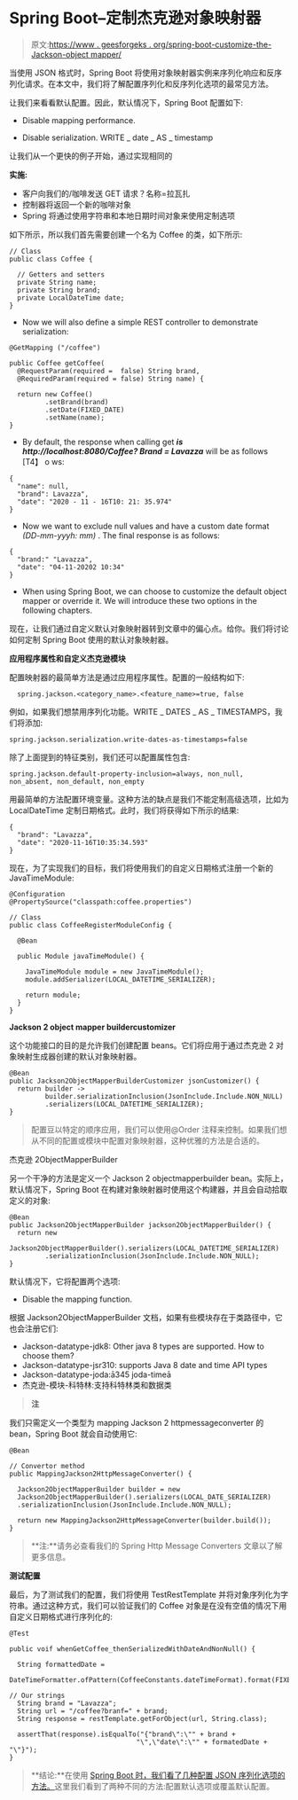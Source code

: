 # Spring Boot–定制杰克逊对象映射器

> 原文:[https://www . geesforgeks . org/spring-boot-customize-the-Jackson-object mapper/](https://www.geeksforgeeks.org/spring-boot-customize-the-jackson-objectmapper/)

当使用 JSON 格式时，Spring Boot 将使用对象映射器实例来序列化响应和反序列化请求。在本文中，我们将了解配置序列化和反序列化选项的最常见方法。

让我们来看看默认配置。因此，默认情况下，Spring Boot 配置如下:

*   Disable mapping performance.

*   Disable serialization. WRITE _ date _ AS _ timestamp

让我们从一个更快的例子开始，通过实现相同的

**实施:**

*   客户向我们的/咖啡发送 GET 请求？名称=拉瓦扎
*   控制器将返回一个新的咖啡对象
*   Spring 将通过使用字符串和本地日期时间对象来使用定制选项

如下所示，所以我们首先需要创建一个名为 Coffee 的类，如下所示:

```
// Class
public class Coffee {

  // Getters and setters
  private String name;
  private String brand;
  private LocalDateTime date;
}
```

*   Now we will also define a simple REST controller to demonstrate serialization:

```
@GetMapping ("/coffee")

public Coffee getCoffee(
  @RequestParam(required =  false) String brand,
  @RequiredParam(required = false) String name) {

  return new Coffee()
         .setBrand(brand)
         .setDate(FIXED_DATE)
         .setName(name);
}
```

*   By default, the response when calling get ***is http://localhost:8080/Coffee? Brand = Lavazza*** will be as follows [T4】 o ws:

```
{
  "name": null,
  "brand": Lavazza",
  "date": "2020 - 11 - 16T10: 21: 35.974"
}
```

*   Now we want to exclude null values and have a custom date format *(DD-mm-yyyh: mm)* . The final response is as follows:

```
{
  "brand:" "Lavazza",
  "date": "04-11-20202 10:34"
}
```

*   When using Spring Boot, we can choose to customize the default object mapper or override it. We will introduce these two options in the following chapters.

现在，让我们通过自定义默认对象映射器转到文章中的偏心点。给你。我们将讨论如何定制 Spring Boot 使用的默认对象映射器。

**应用程序属性和自定义杰克逊模块**

配置映射器的最简单方法是通过应用程序属性。配置的一般结构如下:

```
  spring.jackson.<category_name>.<feature_name>=true, false
```

例如，如果我们想禁用序列化功能。WRITE _ DATES _ AS _ TIMESTAMPS，我们将添加:

```
spring.jackson.serialization.write-dates-as-timestamps=false
```

除了上面提到的特征类别，我们还可以配置属性包含:

```
spring.jackson.default-property-inclusion=always, non_null, non_absent, non_default, non_empty
```

用最简单的方法配置环境变量。这种方法的缺点是我们不能定制高级选项，比如为 LocalDateTime 定制日期格式。此时，我们将获得如下所示的结果:

```
{
  "brand": "Lavazza",
  "date": "2020-11-16T10:35:34.593"
}
```

现在，为了实现我们的目标，我们将使用我们的自定义日期格式注册一个新的 JavaTimeModule:

```
@Configuration
@PropertySource("classpath:coffee.properties")

// Class
public class CoffeeRegisterModuleConfig {

  @Bean

  public Module javaTimeModule() {

    JavaTimeModule module = new JavaTimeModule();
    module.addSerializer(LOCAL_DATETIME_SERIALIZER);

    return module;
  }
}
```

**Jackson 2 object mapper buildercustomizer**

这个功能接口的目的是允许我们创建配置 beans。它们将应用于通过杰克逊 2 对象映射生成器创建的默认对象映射器。

```
@Bean
public Jackson2ObjectMapperBuilderCustomizer jsonCustomizer() {
  return builder ->
         builder.serializationInclusion(JsonInclude.Include.NON_NULL)
         .serializers(LOCAL_DATETIME_SERIALIZER);
}
```

> 配置豆以特定的顺序应用，我们可以使用@Order 注释来控制。如果我们想从不同的配置或模块中配置对象映射器，这种优雅的方法是合适的。

杰克逊 2ObjectMapperBuilder

另一个干净的方法是定义一个 Jackson 2 objectmapperbuilder bean。实际上，默认情况下，Spring Boot 在构建对象映射器时使用这个构建器，并且会自动拾取定义的对象:

```
@Bean
public Jackson2ObjectMapperBuilder jackson2ObjectMapperBuilder() {
  return new
         Jackson2ObjectMapperBuilder().serializers(LOCAL_DATETIME_SERIALIZER)
         .serializationInclusion(JsonInclude.Include.NON_NULL);
}
```

默认情况下，它将配置两个选项:

*   Disable the mapping function.

根据 Jackson2ObjectMapperBuilder 文档，如果有些模块存在于类路径中，它也会注册它们:

*   Jackson-datatype-jdk8: Other java 8 types are supported. How to choose them?
*   Jackson-datatype-jsr310: supports Java 8 date and time API types
*   Jackson-datatype-joda:ā345 joda-timeā
*   杰克逊-模块-科特林:支持科特林类和数据类

> **注**

我们只需定义一个类型为 mapping Jackson 2 httpmessageconverter 的 bean，Spring Boot 就会自动使用它:

```
@Bean

// Convertor method
public MappingJackson2HttpMessageConverter() {

  Jackson2ObjectMapperBuilder builder = new
  Jackson2ObjectMapperBuilder().serializers(LOCAL_DATE_SERIALIZER)
  .serializationInclusion(JsonInclude.Include.NON_NULL);

  return new MappingJackson2HttpMessageConverter(builder.build());
}
```

> **注:**请务必查看我们的 Spring Http Message Converters 文章以了解更多信息。

**测试配置**

最后，为了测试我们的配置，我们将使用 TestRestTemplate 并将对象序列化为字符串。通过这种方式，我们可以验证我们的 Coffee 对象是在没有空值的情况下用自定义日期格式进行序列化的:

```
@Test

public voif whenGetCoffee_thenSerializedWithDateAndNonNull() {

  String formattedDate =
    DateTimeFormatter.ofPattern(CoffeeConstants.dateTimeFormat).format(FIXED_DATE);

// Our strings
  String brand = "Lavazza";
  String url = "/coffee?branf=" + brand;
  String response = restTemplate.getForObject(url, String.class);

  assertThat(response).isEqualTo("{"brand\":\"" + brand +
                                "\",\"date\":\"" + formatedDate + "\"}");
}
```

> **结论:**在使用 [Spring Boot 时，我们看了几种配置 JSON 序列化选项的方法。](https://www.geeksforgeeks.org/introduction-to-spring-boot/)这里我们看到了两种不同的方法:配置默认选项或覆盖默认配置。